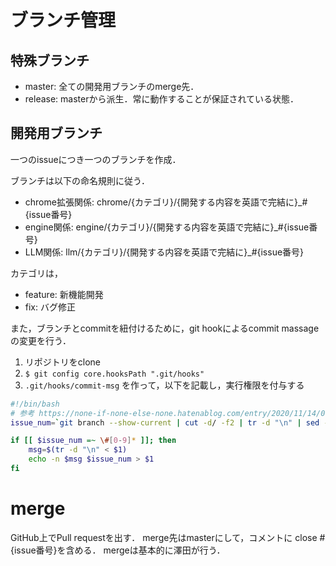 # ブランチ管理

## 特殊ブランチ
- master: 全ての開発用ブランチのmerge先．
- release: masterから派生．常に動作することが保証されている状態．

## 開発用ブランチ
一つのissueにつき一つのブランチを作成．

ブランチは以下の命名規則に従う．

- chrome拡張関係: chrome/{カテゴリ}/{開発する内容を英語で完結に}_#{issue番号}
- engine関係: engine/{カテゴリ}/{開発する内容を英語で完結に}_#{issue番号}
- LLM関係: llm/{カテゴリ}/{開発する内容を英語で完結に}_#{issue番号}

カテゴリは，
- feature: 新機能開発
- fix: バグ修正

また，ブランチとcommitを紐付けるために，git hookによるcommit massageの変更を行う．

1. リポジトリをclone
2. `$ git config core.hooksPath ".git/hooks"`
3. `.git/hooks/commit-msg` を作って，以下を記載し，実行権限を付与する
```bash
#!/bin/bash
# 参考 https://none-if-none-else-none.hatenablog.com/entry/2020/11/14/000000
issue_num=`git branch --show-current | cut -d/ -f2 | tr -d "\n" | sed -r "s:^.*(#[0-9]+).*$:\1:"`

if [[ $issue_num =~ \#[0-9]* ]]; then
    msg=$(tr -d "\n" < $1)
    echo -n $msg $issue_num > $1
fi
```

# merge
GitHub上でPull requestを出す．
merge先はmasterにして，コメントに close #{issue番号}を含める．
mergeは基本的に澤田が行う．
